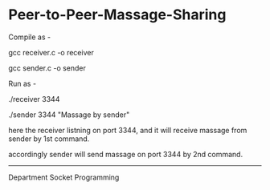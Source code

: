 # Peer-to-Peer-Massage-Sharing
Compile as -

gcc receiver.c -o receiver

gcc sender.c -o sender

Run as -

./receiver 3344

./sender 3344 "Massage by sender"

here the receiver listning on port 3344, and it will receive massage from sender by 1st command.

accordingly sender will send massage on port 3344 by 2nd command.

----
Department Socket Programming
